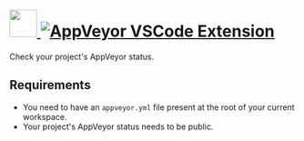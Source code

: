 # [<img src="https://cdn.jsdelivr.net/gh/AdmiringWorm/chocolatey-packages@6b0fc3c6252cdb8a1bc6aaf7a29d20ee6c1ecea5/icons/vscode-appveyor.svg" height="48" width="48" /> ![AppVeyor VSCode Extension](https://img.shields.io/chocolatey/v/vscode-appveyor.svg?label=AppVeyor%20VSCode%20Extension&style=for-the-badge)](https://community.chocolatey.org/packages/vscode-appveyor)

Check your project's AppVeyor status.

## Requirements

- You need to have an `appveyor.yml` file present at the root of your current workspace.
- Your project's AppVeyor status needs to be public.
